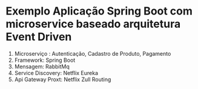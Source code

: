 # Exemplo Aplicação Spring Boot com microservice baseado arquitetura Event Driven 
1. Microserviço : Autenticação, Cadastro de Produto, Pagamento
2. Framework: Spring Boot
3. Mensagem: RabbitMq
4. Service Discovery: Netflix Eureka
5. Api Gateway Proxt: Netflix Zull Routing

